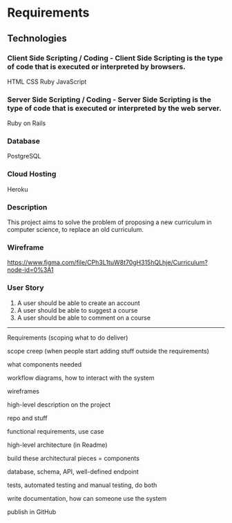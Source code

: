 # Requirements

## Technologies
### Client Side Scripting / Coding - Client Side Scripting is the type of code that is executed or interpreted by browsers.


HTML
CSS
Ruby
JavaScript

### Server Side Scripting / Coding - Server Side Scripting is the type of code that is executed or interpreted by the web server.
Ruby on Rails

### Database

PostgreSQL

### Cloud Hosting

Heroku

### Description

This project aims to solve the problem of proposing a new curriculum in computer science, to replace an old curriculum.

### Wireframe

https://www.figma.com/file/CPh3L1tuW8t70gH315hQLhje/Curriculum?node-id=0%3A1


### User Story

1. A user should be able to create an account
2. A user should be able to suggest a course
3. A user should be able to comment on a course

---

Requirements (scoping what to do deliver) 


scope creep (when people start adding stuff outside the requirements)

what components needed

workflow diagrams, how to interact with the system

wireframes

high-level description on the project

repo and stuff

functional requirements, use case

high-level architecture (in Readme)

build these architectural pieces = components

database, schema, API, well-defined endpoint

tests, automated testing and manual testing, do both

write documentation, how can someone use the system

publish in GitHub
